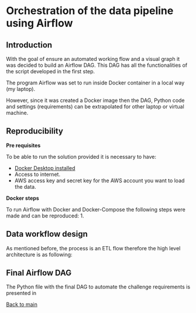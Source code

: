 # Orchestration of the data pipeline using Airflow

## Introduction

With the goal of ensure an automated working flow and a visual graph it was decided to build an Airflow DAG.
This DAG has all the functionalities of the script developed in the first step. 

The program Airflow was set to run inside Docker container in a local way (my laptop). 

However, since it was created a Docker image then the DAG, Python code and settings (requirements) can be extrapolated for other laptop or virtual machine.

## Reproducibility

**Pre requisites**

To be able to run the solution provided it is necessary to have:
- [Docker Desktop installed](https://www.docker.com/products/docker-desktop/)
- Access to internet. 
- AWS access key and secret key for the AWS account you want to load the data.

**Docker steps**

To run Airflow with Docker and Docker-Compose the following steps were made and can be reproduced:
1. 


## Data workflow design

As mentioned before, the process is an ETL flow therefore the high level architecture is as following:




## Final Airflow DAG

The Python file with the final DAG to automate the challenge requirements is presented in 




[Back to main](https://github.com/guoliveira/hashcode_challenge)
